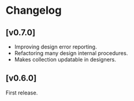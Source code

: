 
# Changelog

## [v0.7.0]

- Improving design error reporting.
- Refactoring many design internal procedures.
- Makes collection updatable in designers.

## [v0.6.0]

First release.
